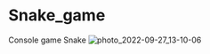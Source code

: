 # Snake_game
Console game Snake 
![photo_2022-09-27_13-10-06](https://user-images.githubusercontent.com/102912658/192510864-396608b9-ce40-436d-a768-c3e20b9192c8.jpg)

